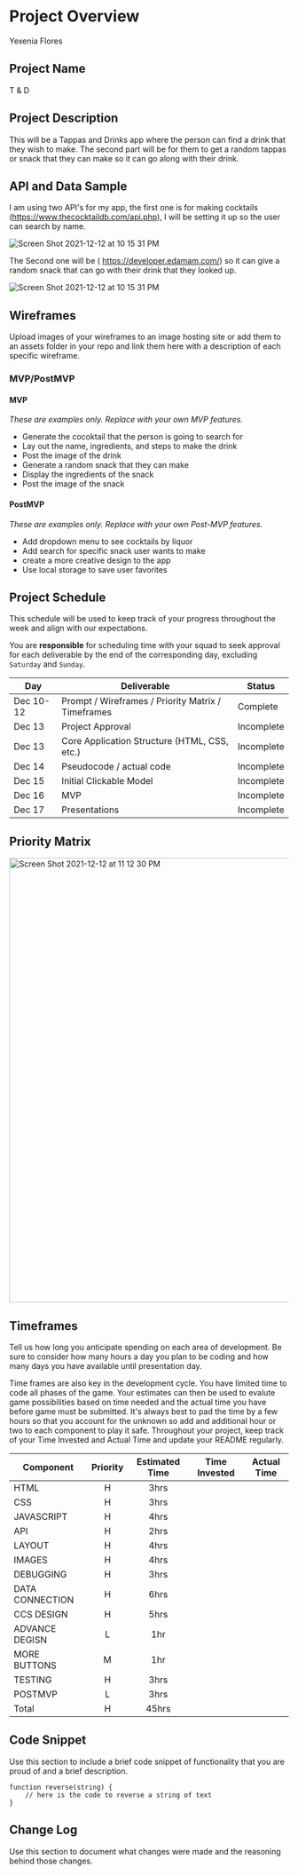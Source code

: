 # Project Overview
Yexenia Flores
## Project Name

T & D 

## Project Description

This will be a Tappas and Drinks app where the person can find a drink that they wish to make. The second part will be for them to get a random tappas or snack that they can make so it can go along with their drink. 

## API and Data Sample

I am using two API's for my app, the first one is for making cocktails (https://www.thecocktaildb.com/api.php), I will be setting it up so the user can search by name.  

![Screen Shot 2021-12-12 at 10 15 31 PM](https://user-images.githubusercontent.com/92563217/145749506-970b5812-7aca-416f-9526-7c9c6cee5333.png)

The Second one will be ( https://developer.edamam.com/) so it can give a random snack that can go with their drink that they looked up. 

![Screen Shot 2021-12-12 at 10 15 31 PM](https://user-images.githubusercontent.com/92563217/145749590-0419858f-ff58-4dbd-99cc-9ec64e670828.png)

## Wireframes

Upload images of your wireframes to an image hosting site or add them to an assets folder in your repo and link them here with a description of each specific wireframe.

### MVP/PostMVP


#### MVP 
*These are examples only. Replace with your own MVP features.*

- Generate the cocoktail that the person is going to search for 
- Lay out the name, ingredients, and steps to make the drink
- Post the image of the drink
- Generate a random snack that they can make
- Display the ingredients of the snack 
- Post the image of the snack

#### PostMVP  
*These are examples only. Replace with your own Post-MVP features.*

- Add dropdown menu to see cocktails by liquor
- Add search for specific snack user wants to make
- create a more creative design to the app 
- Use local storage to save user favorites

## Project Schedule

This schedule will be used to keep track of your progress throughout the week and align with our expectations.  

You are **responsible** for scheduling time with your squad to seek approval for each deliverable by the end of the corresponding day, excluding `Saturday` and `Sunday`.

|  Day | Deliverable | Status
|---|---| ---|
|Dec 10-12| Prompt / Wireframes / Priority Matrix / Timeframes | Complete
|Dec 13| Project Approval | Incomplete
|Dec 13| Core Application Structure (HTML, CSS, etc.) | Incomplete
|Dec 14| Pseudocode / actual code | Incomplete
|Dec 15| Initial Clickable Model  | Incomplete
|Dec 16| MVP | Incomplete
|Dec 17| Presentations | Incomplete

## Priority Matrix

<img width="801" alt="Screen Shot 2021-12-12 at 11 12 30 PM" src="https://user-images.githubusercontent.com/92563217/145751656-53701f08-d791-42da-b1b9-c8a10441fec0.png">

## Timeframes

Tell us how long you anticipate spending on each area of development. Be sure to consider how many hours a day you plan to be coding and how many days you have available until presentation day.

Time frames are also key in the development cycle.  You have limited time to code all phases of the game.  Your estimates can then be used to evalute game possibilities based on time needed and the actual time you have before game must be submitted. It's always best to pad the time by a few hours so that you account for the unknown so add and additional hour or two to each component to play it safe. Throughout your project, keep track of your Time Invested and Actual Time and update your README regularly.

| Component | Priority | Estimated Time | Time Invested | Actual Time |
| --- | :---: |  :---: | :---: | :---: |
| HTML | H | 3hrs|  |  |
| CSS | H | 3hrs|  |  |
| JAVASCRIPT | H | 4hrs|  |  |
| API | H |2hrs|  |  |
|LAYOUT| H | 4hrs|  |  |
|IMAGES| H | 4hrs| | |
|DEBUGGING| H | 3hrs | | |
| DATA CONNECTION | H | 6hrs|  |  |
| CCS DESIGN | H | 5hrs|  |  |
| ADVANCE DEGISN | L | 1hr|  |  |
| MORE BUTTONS| M | 1hr| | |
| TESTING| H | 3hrs | | |
|POSTMVP| L | 3hrs | | |
| Total | H | 45hrs|  |  |


## Code Snippet

Use this section to include a brief code snippet of functionality that you are proud of and a brief description.  

```
function reverse(string) {
	// here is the code to reverse a string of text
}
```

## Change Log
 Use this section to document what changes were made and the reasoning behind those changes.  

